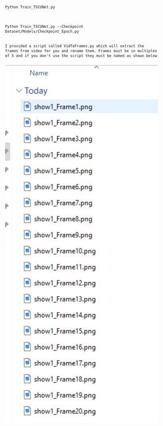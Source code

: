 
    Python Train_TSCUNet.py



    Python Train_TSCUNet.py --Checkpoint Dataset/Models/Checkpoint_Epoch.py


    I provided a script called VidToFrames.py which will extract the frames from video for you and rename them. Frames must be in multiples of 5 and if you don't use the script they must be named as shown below

<img src="figs/Dataset_Format.png" width="900px"/> 

